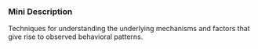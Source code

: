 ### Mini Description

Techniques for understanding the underlying mechanisms and factors that give rise to observed behavioral patterns.
